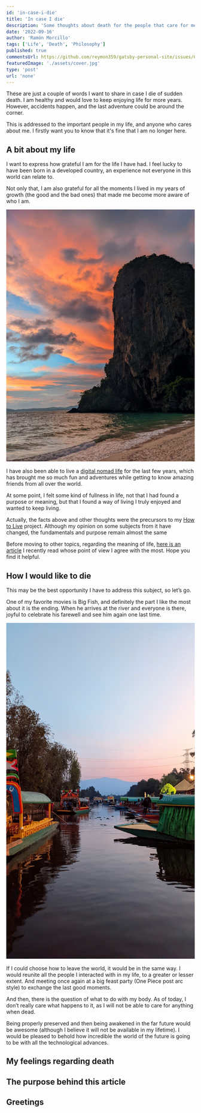 ```yaml
---
id: 'in-case-i-die'
title: 'In case I die'
description: 'Some thoughts about death for the people that care for me.'
date: '2022-09-16'
author: 'Ramón Morcillo'
tags: ['Life', 'Death', 'Philosophy']
published: true
commentsUrl: https://github.com/reymon359/gatsby-personal-site/issues/683
featuredImage: './assets/cover.jpg'
type: 'post'
url: 'none'
---
```


These are just a couple of words I want to share in case I die of sudden death. I am healthy and would love to keep enjoying life for more years. However, accidents happen, and the last adventure could be around the corner.
 
This is addressed to the important people in my life, and anyone who cares about me. I firstly want you to know that it's fine that I am no longer here.

## A bit about my life

I want to express how grateful I am for the life I have had. I feel lucky to have been born in a developed country, an experience not everyone in this world can relate to. 

Not only that, I am also grateful for all the moments I lived in my years of growth (the good and the bad ones) that made me become more aware of who I am. 

![Sunset from Phra nang Cave Beach, Thailand](./assets/sunset-from-phra-nang-cave-beach-thailand.jpg)

I have also been able to live a [digital nomad life](https://ramonmorcillo.com/lifestyle-as-a-digital-nomad-staying-in-colivings/) for the last few years, which has brought me so much fun and adventures while getting to know amazing friends from all over the world. 

At some point, I felt some kind of fullness in life, not that I had found a purpose or meaning, but that I found a way of living I truly enjoyed and wanted to keep living.

Actually, the facts above and other thoughts were the precursors to my [How to Live](https://reymon359.github.io/how-to-live/#/) project. Although my opinion on some subjects from it have changed, the fundamentals and purpose remain almost the same

Before moving to other topics, regarding the meaning of life, [here is an article](https://moretothat.com/the-meaning-of-life-is-absurd/) I recently read whose point of view I agree with the most. Hope you find it helpful.

## How I would like to die 

This may be the best opportunity I have to address this subject, so let’s go. 

One of my favorite movies is Big Fish, and definitely the part I like the most about it is the ending. When he arrives at the river and everyone is there, joyful to celebrate his farewell and see him again one last time. 

![Sunset in the Trajineras from CDMX, Mexico](./assets/sunset-in-the-trajineras-from-cdmx-mexico.jpg)

If I could choose how to leave the world, it would be in the same way. I would reunite
all the people I interacted with in my life, to a greater or lesser extent. And meeting once again at a big feast party (One Piece post arc style) to exchange the last good moments.

And then, there is the question of what to do with my body. As of today, I don’t really care what happens to it, as I will not be able to care for anything when dead. 

Being properly preserved and then being awakened in the far future would be awesome (although I believe it will not be available in my lifetime).
I would be pleased to behold how incredible the world of the future is going to be with all the technological advances.

## My feelings regarding death

## The purpose behind this article

## Greetings
